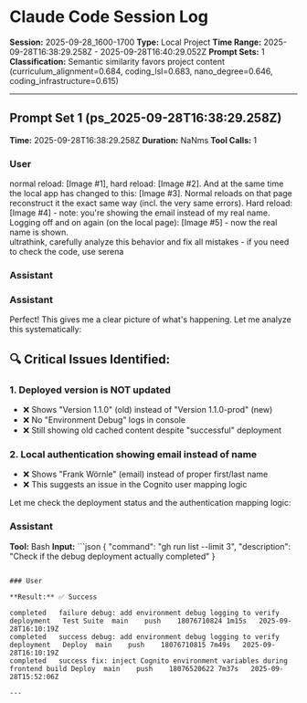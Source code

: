 # Claude Code Session Log

**Session:** 2025-09-28_1600-1700
**Type:** Local Project
**Time Range:** 2025-09-28T16:38:29.258Z - 2025-09-28T16:40:29.052Z
**Prompt Sets:** 1
**Classification:** Semantic similarity favors project content (curriculum_alignment=0.684, coding_lsl=0.683, nano_degree=0.646, coding_infrastructure=0.615)

---

<a name="ps_2025-09-28T16:38:29.258Z"></a>
## Prompt Set 1 (ps_2025-09-28T16:38:29.258Z)

**Time:** 2025-09-28T16:38:29.258Z
**Duration:** NaNms
**Tool Calls:** 1

### User











normal reload: [Image #1], hard reload: [Image #2]. And at the same time the local app has changed to this: [Image #3]. Normal reloads on that page reconstruct it the exact same way (incl. the very same errors). Hard reload: [Image #4] - note: you're showing the email instead of my real name. Logging off and on again (on the local page): [Image #5] - now the real name is shown.\
ultrathink, carefully analyze this behavior and fix all mistakes - if you need to check the code, use serena

### Assistant



### Assistant

Perfect! This gives me a clear picture of what's happening. Let me analyze this systematically:

## 🔍 **Critical Issues Identified:**

### 1. **Deployed version is NOT updated**
- ❌ Shows "Version 1.1.0" (old) instead of "Version 1.1.0-prod" (new)
- ❌ No "Environment Debug" logs in console
- ❌ Still showing old cached content despite "successful" deployment

### 2. **Local authentication showing email instead of name**
- ❌ Shows "Frank Wörnle" (email) instead of proper first/last name
- ❌ This suggests an issue in the Cognito user mapping logic

Let me check the deployment status and the authentication mapping logic:

### Assistant

**Tool:** Bash
**Input:** ```json
{
  "command": "gh run list --limit 3",
  "description": "Check if the debug deployment actually completed"
}
```

### User

**Result:** ✅ Success

completed	failure	debug: add environment debug logging to verify deployment	Test Suite	main	push	18076710824	1m15s	2025-09-28T16:10:19Z
completed	success	debug: add environment debug logging to verify deployment	Deploy	main	push	18076710815	7m49s	2025-09-28T16:10:19Z
completed	success	fix: inject Cognito environment variables during frontend build	Deploy	main	push	18076520622	7m37s	2025-09-28T15:52:06Z

---

